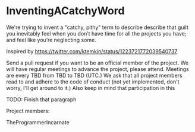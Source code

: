 # InventingACatchyWord
We're trying to invent a "catchy, pithy" term to describe describe that guilt you inevitably feel when you don’t have time for all the projects you have; and feel like you’re neglecting some. 

Inspired by https://twitter.com/ktemkin/status/1223721772039540737

Send a pull request if you want to be an official member of the project. We will have regular meetings to advance the project, please attend. Meetings are every TBD from TBD to TBD (UTC.) We ask that all project members read to and adhere to the code of conduct (not yet implemented, don't worry, I'll get around to it.) Also keep in mind that participation in this


TODO: Finish that paragraph

Project members:

TheProgrammerIncarnate
